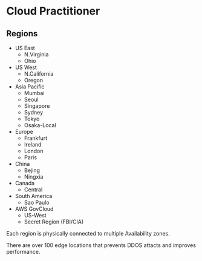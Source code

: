 # Cloud Practitioner

## Regions

* US East
  * N.Virginia
  * Ohio
* US West
  * N.California
  * Oregon
* Asia Pacific
  * Mumbai
  * Seoul
  * Singapore
  * Sydney
  * Tokyo
  * Osaka-Local
* Europe
  * Frankfurt
  * Ireland
  * London
  * Paris
* China
  * Bejing
  * Ningxia
* Canada
  * Central
* South America
  * Sao Paulo
* AWS GovCloud
  * US-West
  * Secret Region (FBI/CIA)

Each region is physically connected to multiple Availability zones.

There are over 100 edge locations that prevents DDOS attacts and improves performance.


